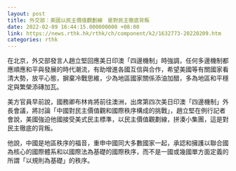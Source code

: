 ```yaml
---
layout: post
title: 外交部：美國以民主價值觀劃線　是對民主徹底背叛
date: 2022-02-09 16:44:15.000000000 +08:00
link: https://news.rthk.hk/rthk/ch/component/k2/1632773-20220209.htm
categories: rthk
---
```


在北京，外交部發言人趙立堅回應美日印澳「四邊機制」時強調，任何多邊機制都應順應和平與發展的時代潮流，有助增進各國互信與合作，希望美國等有關國家看清大勢，放平心態，摒棄冷戰思維，少為地區國家關係添油加醋，多為地區和平穩定與繁榮添磚加瓦。

美方官員早前說，國務卿布林肯將前往澳洲，出席第四次美日印澳「四邊機制」外長會議，將討論「中國對民主價值觀和國際秩序構成的挑戰」，趙立堅在例行記者會說，美國強迫他國接受美式民主標準，以民主價值觀劃線，拼湊小集團，這是對民主徹底的背叛。

他說，中國是地區秩序的福音，重申中國同大多數國家一起，承認和擁護以聯合國為核心的國際體系和以國際法為基礎的國際秩序，而不是一國或幾國單方面定義的所謂「以規則為基礎」的秩序。
